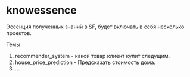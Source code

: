 # knowessence
Эссенция полученных знаний в SF, будет включать в себя несколько проектов.

Темы
1. recommender_system - какой товар клиент купит следущим.
2. house_price_prediction - Предсказать стоимость дома.
3. ...
